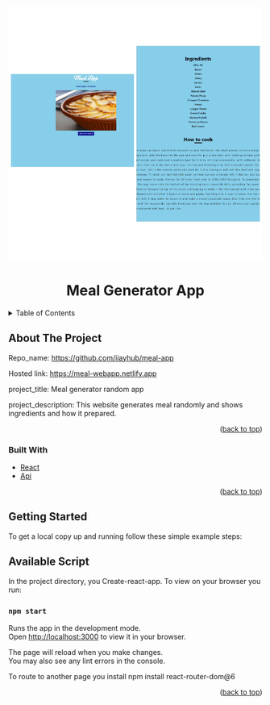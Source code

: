 <div id="top"></div>
<div align="center">
  <a href="">
    <img src='./src/img/meal-generator.png' alt="meal-generator">
  </a>
  <h1>Meal Generator App</h1>
</div>
<!-- TABLE OF CONTENTS -->
<details>
  <summary>Table of Contents</summary>
  <ol>
    <li>
      <a href="#about-the-project">About The Project</a>
      <ul>
          <li><a href="#built-with">Built With</a></li>
          <li><a href="#getting-started">Getting Started</a></li>
          <li><a href="#Available Script">Available Script</a></li>
         </ul>
    </li>      
  </ol>
</details>

## About The Project

<!-- [![Product Name Screen Shot][product-screenshot]](https://example.com) -->

Repo_name: https://github.com/ijayhub/meal-app

Hosted link: https://meal-webapp.netlify.app

project_title: Meal generator random app

project_description: This website generates meal randomly and shows ingredients and how it prepared.

<p align="right">(<a href="#top">back to top</a>)</p>

### Built With

* [React](https://reactjs.org/)
* [Api](https://www.themealdb.com/api.php)
<p align="right">(<a href="#top">back to top</a>)</p>

## Getting Started

To get a local copy up and running follow these simple example steps:
## Available Script

In the project directory, you  Create-react-app.
To view on your browser you run:

 ### `npm start`

Runs the app in the development mode.\
Open [http://localhost:3000](http://localhost:3000) to view it in your browser.

The page will reload when you make changes.\
You may also see any lint errors in the console.

To route to another page you install npm install react-router-dom@6

<p align="right">(<a href="#top">back to top</a>)</p>
